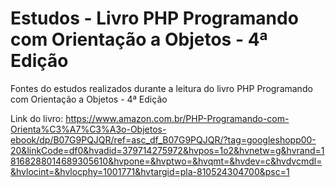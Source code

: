 # Estudos - Livro PHP Programando com Orientação a Objetos - 4ª Edição


Fontes do estudos realizados durante a leitura do livro PHP Programando com Orientação a Objetos - 4ª Edição

Link do livro: https://www.amazon.com.br/PHP-Programando-com-Orienta%C3%A7%C3%A3o-Objetos-ebook/dp/B07G9PQJQR/ref=asc_df_B07G9PQJQR/?tag=googleshopp00-20&linkCode=df0&hvadid=379714275972&hvpos=1o2&hvnetw=g&hvrand=18168288014689305610&hvpone=&hvptwo=&hvqmt=&hvdev=c&hvdvcmdl=&hvlocint=&hvlocphy=1001771&hvtargid=pla-810524304700&psc=1